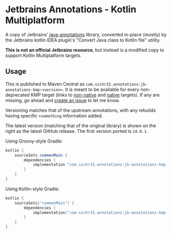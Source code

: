 # Jetbrains Annotations - Kotlin Multiplatform

A copy of Jetbrains' [java-annotations](https://github.com/jetbrains/java-annotations) library,
converted in-place (mostly) by the Jetbrains kotlin IDEA plugin's "Convert Java class to Kotlin file" utility.

**This is not an official Jetbrains resource**, but instead is a modified copy to support Kotlin Multiplatform targets.

## Usage

This is published to Maven Central as `com.sschr15.annotations:jb-annotations-kmp:<version>`.
It is meant to be available for every non-deprecated KMP target (links to [non-native](https://kotlinlang.org/docs/multiplatform-dsl-reference.html#targets) and [native](https://kotlinlang.org/docs/native-target-support.html) targets). If any are missing, go ahead and [create an issue](https://github.com/sschr15/jetbrains-annotations-kmp/issues/new) to let me know.

Versioning matches that of the upstream annotations, with any rebuilds having specific `+something` information added.

The latest version (matching that of the original library) is shown on the right as the latest GitHub release.
The first version ported is `24.0.1`.

Using Groovy-style Gradle:

```groovy
kotlin {
    sourceSets.commonMain {
        dependencies {
            implementation "com.sschr15.annotations:jb-annotations-kmp:$VERSION"
        }
    }
}
```

Using Kotlin-style Gradle:

```kotlin
kotlin {
    sourceSets["commonMain"] {
        dependencies {
            implementation("com.sschr15.annotations:jb-annotations-kmp:$VERSION")
        }
    }
}
```
